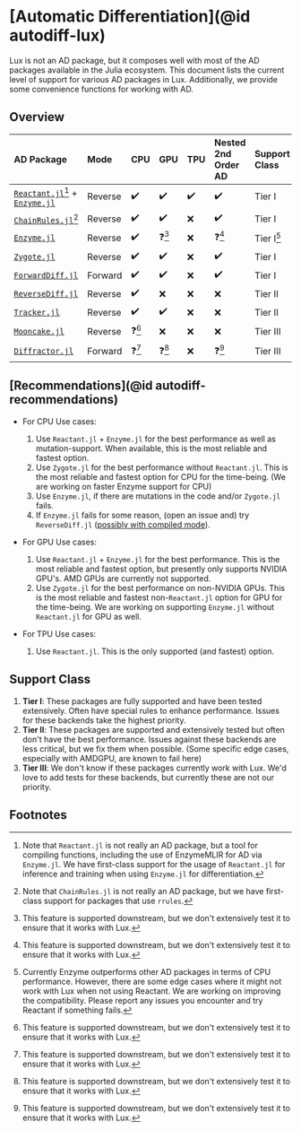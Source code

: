 # [Automatic Differentiation](@id autodiff-lux)

Lux is not an AD package, but it composes well with most of the AD packages available in the
Julia ecosystem. This document lists the current level of support for various AD packages in
Lux. Additionally, we provide some convenience functions for working with AD.

## Overview

| AD Package                                                         | Mode    | CPU    | GPU    | TPU    | Nested 2nd Order AD | Support Class |
| :----------------------------------------------------------------- | :------ | :----- | :----- | :----- | :------------------ | :------------ |
| [`Reactant.jl`](https://github.com/EnzymeAD/Reactant.jl)[^re] + [`Enzyme.jl`](https://github.com/EnzymeAD/Enzyme.jl)               | Reverse | ✔️     | ✔️ | ✔️ | ✔️             | Tier I    |
| [`ChainRules.jl`](https://github.com/JuliaDiff/ChainRules.jl)[^cr] | Reverse | ✔️     | ✔️     | ❌      | ✔️                  | Tier I        |
| [`Enzyme.jl`](https://github.com/EnzymeAD/Enzyme.jl)               | Reverse | ✔️     | ❓[^q] | ❌      | ❓[^q]              | Tier I[^e]    |
| [`Zygote.jl`](https://github.com/FluxML/Zygote.jl)                 | Reverse | ✔️     | ✔️     | ❌      | ✔️                  | Tier I        |
| [`ForwardDiff.jl`](https://github.com/JuliaDiff/ForwardDiff.jl)    | Forward | ✔️     | ✔️     | ❌      | ✔️                  | Tier I        |
| [`ReverseDiff.jl`](https://github.com/JuliaDiff/ReverseDiff.jl)    | Reverse | ✔️     | ❌     | ❌      | ❌                  | Tier II       |
| [`Tracker.jl`](https://github.com/FluxML/Tracker.jl)               | Reverse | ✔️     | ✔️     | ❌      | ❌                  | Tier II       |
| [`Mooncake.jl`](https://github.com/compintell/Mooncake.jl)         | Reverse | ❓[^q] | ❌     | ❌      | ❌                  | Tier III      |
| [`Diffractor.jl`](https://github.com/JuliaDiff/Diffractor.jl)      | Forward | ❓[^q] | ❓[^q] | ❌      | ❓[^q]              | Tier III      |

[^e]: Currently Enzyme outperforms other AD packages in terms of CPU performance. However,
      there are some edge cases where it might not work with Lux when not using Reactant. We are working on
      improving the compatibility. Please report any issues you encounter and try Reactant if something fails.

[^q]: This feature is supported downstream, but we don't extensively test it to ensure
      that it works with Lux.

[^cr]: Note that `ChainRules.jl` is not really an AD package, but we have first-class
       support for packages that use `rrules`.

[^re]: Note that `Reactant.jl` is not really an AD package, but a tool for compiling functions, including the use of EnzymeMLIR for AD via `Enzyme.jl`.
       We have first-class support for the usage of `Reactant.jl` for inference and training when using `Enzyme.jl` for differentiation.

## [Recommendations](@id autodiff-recommendations)

  * For CPU Use cases:

    1. Use `Reactant.jl` + `Enzyme.jl` for the best performance as well as mutation-support.
       When available, this is the most reliable and fastest option.
    2. Use `Zygote.jl` for the best performance without `Reactant.jl`. This is the most reliable and fastest
       option for CPU for the time-being. (We are working on faster Enzyme support for CPU)
    3. Use `Enzyme.jl`, if there are mutations in the code and/or `Zygote.jl` fails.
    4. If `Enzyme.jl` fails for some reason, (open an issue and) try
       `ReverseDiff.jl` ([possibly with compiled mode](https://juliadiff.org/ReverseDiff.jl/dev/api/#ReverseDiff.compile)).

  * For GPU Use cases:

    1. Use `Reactant.jl` + `Enzyme.jl` for the best performance. This is the most reliable and fastest option, but presently
       only supports NVIDIA GPU's. AMD GPUs are currently not supported.
    2. Use `Zygote.jl` for the best performance on non-NVIDIA GPUs. This is the most reliable and fastest
       non-`Reactant.jl` option for GPU for the time-being. We are working on supporting `Enzyme.jl` without
       `Reactant.jl` for GPU as well.

  * For TPU Use cases:
    1. Use `Reactant.jl`. This is the only supported (and fastest) option.

## Support Class

  1. **Tier I**: These packages are fully supported and have been tested extensively. Often
     have special rules to enhance performance. Issues for these backends take the highest
     priority.
  2. **Tier II**: These packages are supported and extensively tested but often don't have
     the best performance. Issues against these backends are less critical, but we fix them
     when possible. (Some specific edge cases, especially with AMDGPU, are known to fail
     here)
  3. **Tier III**: We don't know if these packages currently work with Lux. We'd love to
     add tests for these backends, but currently these are not our priority.

## Footnotes
